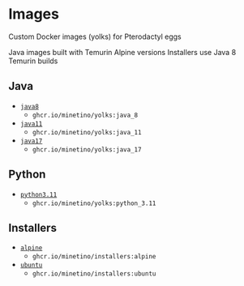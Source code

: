 # Images

Custom Docker images (yolks) for Pterodactyl eggs

Java images built with Temurin Alpine versions
Installers use Java 8 Temurin builds

## Java

- [`java8`](https://github.com/minetino/images/tree/main/java/8)
  - `ghcr.io/minetino/yolks:java_8`
- [`java11`](https://github.com/minetino/images/tree/main/java/11)
  - `ghcr.io/minetino/yolks:java_11`
- [`java17`](https://github.com/minetino/images/tree/main/java/17)
  - `ghcr.io/minetino/yolks:java_17`

## Python

- [`python3.11`](https://github.com/minetino/images/tree/main/python/3.11)
  - `ghcr.io/minetino/yolks:python_3.11`

## Installers

- [`alpine`](https://github.com/minetino/images/tree/main/oses/alpine)
  - `ghcr.io/minetino/installers:alpine`
- [`ubuntu`](https://github.com/minetino/images/tree/main/oses/ubuntu)
  - `ghcr.io/minetino/installers:ubuntu`
